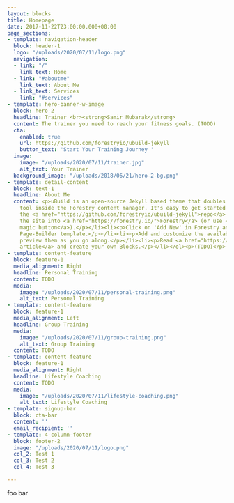 ```yaml
---
layout: blocks
title: Homepage
date: 2017-11-22T23:00:00.000+00:00
page_sections:
- template: navigation-header
  block: header-1
  logo: "/uploads/2020/07/11/logo.png"
  navigation:
  - link: "/"
    link_text: Home
  - link: "#aboutme"
    link_text: About Me
  - link_text: Services
    link: "#services"
- template: hero-banner-w-image
  block: hero-2
  headline: Trainer <br><strong>Samir Mubarak</strong>
  content: The trainer you need to reach your fitness goals. (TODO)
  cta:
    enabled: true
    url: https://github.com/forestryio/ubuild-jekyll
    button_text: 'Start Your Training Journey '
  image:
    image: "/uploads/2020/07/11/trainer.jpg"
    alt_text: Your Trainer
  background_image: "/uploads/2018/06/21/hero-2-bg.png"
- template: detail-content
  block: text-1
  headline: About Me
  content: <p>uBuild is an open-source Jekyll based theme that doubles as a builder
    tool inside the Forestry content manager. It's easy to get started!</p><ol><li><p>Fork
    the <a href="https://github.com/forestryio/ubuild-jekyll">repo</a> and import
    the site into <a href="https://forestry.io/">Forestry</a> (or use <a href="https://forestry.io/blog/ubuild-a-new-theme-for-static-sites-using-blocks#even-quicker-start">our
    magic button</a>).</p></li><li><p>Click on 'Add New' in Forestry and select the
    Page-Builder template.</p></li><li><p>Add and customize the available Blocks and
    preview them as you go along.</p></li><li><p>Read <a href="https://forestry.io/blog/ubuild-a-new-theme-for-static-sites-using-blocks/">our
    article</a> and create your own Blocks.</p></li></ol><p>(TODO)</p>
- template: content-feature
  block: feature-1
  media_alignment: Right
  headline: Personal Training
  content: TODO
  media:
    image: "/uploads/2020/07/11/personal-training.png"
    alt_text: Personal Training
- template: content-feature
  block: feature-1
  media_alignment: Left
  headline: Group Training
  media:
    image: "/uploads/2020/07/11/group-training.png"
    alt_text: Group Training
  content: TODO
- template: content-feature
  block: feature-1
  media_alignment: Right
  headline: Lifestyle Coaching
  content: TODO
  media:
    image: "/uploads/2020/07/11/lifestyle-coaching.png"
    alt_text: Lifestyle Coaching
- template: signup-bar
  block: cta-bar
  content: ''
  email_recipient: ''
- template: 4-column-footer
  block: footer-2
  image: "/uploads/2020/07/11/logo.png"
  col_2: Test 1
  col_3: Test 2
  col_4: Test 3

---
```

foo bar